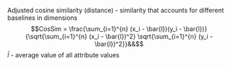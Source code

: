 Adjusted cosine similarity (distance) - similarity that accounts for different baselines in dimensions
$$CosSim = \frac{\sum_{i=1}^{n} (x_i - \bar{l})(y_i - \bar{l})}{\sqrt{\sum_{i=1}^{n} (x_i - \bar{l})^2} \sqrt{\sum_{i=1}^{n} (y_i - \bar{l})^2}}&&$$
$\bar{l}$ - average value of all attribute values
